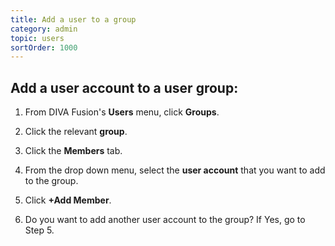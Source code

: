 ```yaml
---
title: Add a user to a group
category: admin
topic: users
sortOrder: 1000
---
```


## Add a user account to a user group:

1. From DIVA Fusion's **Users** menu, click **Groups**.

2. Click the relevant **group**.

3. Click the **Members** tab.

4. From the drop down menu, select the **user account** that you want to add to the group.

5. Click **+Add Member**.

6. Do you want to add another user account to the group? If Yes, go to Step 5.
